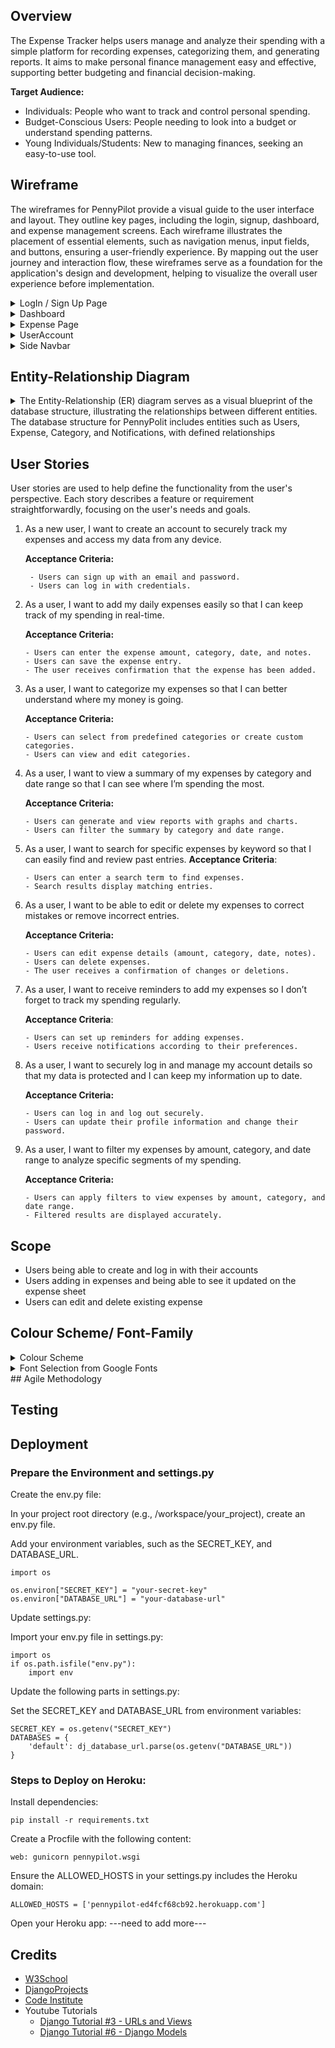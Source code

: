 ## Overview

 The Expense Tracker helps users manage and analyze their spending with a simple platform for recording expenses, categorizing them, and generating reports. It aims to make personal finance management easy and effective, supporting better budgeting and financial decision-making.

**Target Audience:**
- Individuals: People who want to track and control personal spending.
- Budget-Conscious Users: People needing to look into a budget or understand spending patterns.
- Young Individuals/Students: New to managing finances, seeking an easy-to-use tool.

## Wireframe
The wireframes for PennyPilot provide a visual guide to the user interface and layout. They outline key pages, including the login, signup, dashboard, and expense management screens. Each wireframe illustrates the placement of essential elements, such as navigation menus, input fields, and buttons, ensuring a user-friendly experience. By mapping out the user journey and interaction flow, these wireframes serve as a foundation for the application's design and development, helping to visualize the overall user experience before implementation.
<details>
 <summary> LogIn / Sign Up Page </summary>
 
![LoginPage-Wireframe](https://github.com/user-attachments/assets/b92c121c-734d-4076-a433-a839f02f8a6b)

![SignUpPage - Wireframe](https://github.com/user-attachments/assets/d2e636b1-e9c9-4274-a218-25708e37421f)

![LogIn+SignUp Page - Tablet - Wireframe](https://github.com/user-attachments/assets/c2693296-fbb5-4dfb-8a6a-d4878807b74c)

</details>
<details>
<summary> Dashboard </summary>
 
 ![DashBoard - Wireframe](https://github.com/user-attachments/assets/cfc55560-d327-45c5-b19a-f912e72fe221)
 ![DashBoard - Tablet - Wireframe](https://github.com/user-attachments/assets/d629d2a5-197b-4c56-be58-5a675de288a5)
</details>
<details>
<summary> Expense Page </summary>
 
![Expense Page - Wireframe](https://github.com/user-attachments/assets/f3014c44-f033-47a2-89fa-16d885b49a3d)
![Add Expense Page - Wireframe](https://github.com/user-attachments/assets/d4504e30-64a1-4df8-9421-d172f248f844)
![Expense - Tablet - Wireframe](https://github.com/user-attachments/assets/92019a7e-4112-4661-ac6b-44706d6e8028)
</details>
<details>
<summary> UserAccount </summary>
 
![UserAccount - Wireframe](https://github.com/user-attachments/assets/f43045b8-3ef6-47e3-b55f-0f952ea4223f)
![Update Password - Wireframe](https://github.com/user-attachments/assets/86b677f9-0188-446a-93e8-3d41ce503d7a)
![Account - Tablet - Wireframe](https://github.com/user-attachments/assets/bb35d88d-e4ce-4eae-a54b-b5df62fe916f)
</details>

<details>
<summary> Side Navbar </summary>
 
![Tablet - SideNav - Wireframe](https://github.com/user-attachments/assets/a4fa13e5-bcb4-4c83-b7d3-ed0a4481eac1)
</details>

## Entity-Relationship Diagram 
<details>
 <summary> The Entity-Relationship (ER) diagram serves as a visual blueprint of the database structure, illustrating the relationships between different entities. 
  The database structure for PennyPolit includes entities such as Users, Expense, Category, and Notifications, with defined relationships </summary>

![image](https://github.com/user-attachments/assets/cec62158-87b3-4586-bbbf-aaf8e27048c2)
</details>

## User Stories
User stories are used to help define the functionality from the user's perspective. Each story describes a feature or requirement straightforwardly, focusing on the user's needs and goals. 

1. As a new user, I want to create an account to securely track my expenses and access my data from any device.
 
    **Acceptance Criteria:**
   
        - Users can sign up with an email and password.
        - Users can log in with credentials.

3. As a user, I want to add my daily expenses easily so that I can keep track of my spending in real-time.
   
   **Acceptance Criteria:**
   
       - Users can enter the expense amount, category, date, and notes.
       - Users can save the expense entry.
       - The user receives confirmation that the expense has been added.

3. As a user, I want to categorize my expenses so that I can better understand where my money is going.

   **Acceptance Criteria:**

       - Users can select from predefined categories or create custom categories.
       - Users can view and edit categories.

3. As a user, I want to view a summary of my expenses by category and date range so that I can see where I’m spending the most.

    **Acceptance Criteria:**
            
       - Users can generate and view reports with graphs and charts.
       - Users can filter the summary by category and date range.

4. As a user, I want to search for specific expenses by keyword so that I can easily find and review past entries.
      **Acceptance Criteria**:
   
       - Users can enter a search term to find expenses.
       - Search results display matching entries.
5. As a user, I want to be able to edit or delete my expenses to correct mistakes or remove incorrect entries.

     **Acceptance Criteria:**

       - Users can edit expense details (amount, category, date, notes).
       - Users can delete expenses.
       - The user receives a confirmation of changes or deletions.
6. As a user, I want to receive reminders to add my expenses so I don’t forget to track my spending regularly.

   **Acceptance Criteria**:
   
       - Users can set up reminders for adding expenses.
       - Users receive notifications according to their preferences.
7. As a user, I want to securely log in and manage my account details so that my data is protected and I can keep my information up to date.

   **Acceptance Criteria:**

       - Users can log in and log out securely.
       - Users can update their profile information and change their password.
8. As a user, I want to filter my expenses by amount, category, and date range to analyze specific segments of my spending.

   **Acceptance Criteria:**

       - Users can apply filters to view expenses by amount, category, and date range.
       - Filtered results are displayed accurately.
## Scope
- Users being able to create and log in with their accounts
- Users adding in expenses and being able to see it updated on the expense sheet
- Users can edit and delete existing expense

## Colour Scheme/ Font-Family
<details>
 <summary> Colour Scheme </summary>
1. Primary Colour: Blue (#007BFF) 

 - A calm and trustworthy colour often which provides a professional feel while not being overwhelming.
 
 ![image](https://github.com/user-attachments/assets/d28e3c3f-8093-4dd3-9ddd-3bda689f7e28)
 
 2. Accent Colors: Green (#28A745) Orange (#FFC107)

- Green is often used for key elements like buttons for actions (e.g., 'Save' or 'Add Expense') and positive indicators (e.g., staying under budget), symbolizing successful transactions and financial stability.
- Orange is an energetic colour commonly used to highlight important elements like warning messages, or key graphics, ensuring they stand out and capture user attention.
  
 ![image](https://github.com/user-attachments/assets/9f72808f-55c8-4085-90bb-ce1580776795)
 ![image](https://github.com/user-attachments/assets/a9b0f52e-2c49-4057-9a2a-871eea6849b8)

5. Neutral Background Colors: Light Gray (#F8F9FA) White (#FFFFFF)

- Light Gray is ideal for large background areas such as the main content sections or sidebars, offering a soft contrast that helps key elements like text, buttons, and graphics stand out while keeping the layout open and modern.
- White, commonly used for background areas like forms, cards, or key content sections, ensuring maximum clarity for text and interface elements, giving the design a clean and crisp appearance."
   
 ![image](https://github.com/user-attachments/assets/85bfbe86-5587-4070-b91c-f23c950a9b2f)
 ![image](https://github.com/user-attachments/assets/4a2650fb-799e-47e2-973c-d754b3e876bb)

8. Text Colors: Black (#000000) White (#FFFFFF)

- Black will be used for headings or important text, creating a bold contrast to draw attention and emphasize key information or section titles.
- White will be utilized to contrast with the button colours, enhancing readability and ensuring the button text stands out clearly.

![image](https://github.com/user-attachments/assets/e9f7fc58-b1d2-4a24-81c1-be6b2fe4af20)
![image](https://github.com/user-attachments/assets/4a2650fb-799e-47e2-973c-d754b3e876bb)
</details>

<details>
 <summary> Font Selection from Google Fonts </summary>
 
1. **[Montserrat](https://fonts.google.com/specimen/Montserrat)**: A contemporary, stylish sans-serif font with a strong impact, perfect for headings and titles. It delivers a bold, reliable, and professional appearance.  
2. **[Roboto](https://fonts.google.com/specimen/Roboto)**: A clean and highly legible sans-serif font ideal for body text. Its widespread use in web applications attests to its readability and modern aesthetic.

 
</details>
## Agile Methodology

## Testing

## Deployment

### Prepare the Environment and settings.py

Create the env.py file:

In your project root directory (e.g., /workspace/your_project), create an env.py file.

Add your environment variables, such as the SECRET_KEY, and DATABASE_URL.

```
import os

os.environ["SECRET_KEY"] = "your-secret-key"
os.environ["DATABASE_URL"] = "your-database-url"
```

Update settings.py:

Import your env.py file in settings.py:

```
import os
if os.path.isfile("env.py"):
    import env
```
Update the following parts in settings.py:

Set the SECRET_KEY and DATABASE_URL from environment variables:

```
SECRET_KEY = os.getenv("SECRET_KEY")
DATABASES = {
    'default': dj_database_url.parse(os.getenv("DATABASE_URL"))
}
```

### Steps to Deploy on Heroku:

Install dependencies:

```
pip install -r requirements.txt
```
Create a Procfile with the following content:
```
web: gunicorn pennypilot.wsgi
```
Ensure the ALLOWED_HOSTS in your settings.py includes the Heroku domain:

```
ALLOWED_HOSTS = ['pennypilot-ed4fcf68cb92.herokuapp.com']
```
Open your Heroku app:
---need to add more---


## Credits
- [W3School](https://www.w3schools.com/)
- [DjangoProjects](https://docs.djangoproject.com/en/5.1/topics/db/models/)
- [Code Institute](/learn.codeinstitute.net/)
- Youtube Tutorials
    - [Django Tutorial #3 - URLs and Views](https://www.youtube.com/watch?v=TblSa29DX6I&ab_channel=NetNinja)
    - [Django Tutorial #6 - Django Models](https://www.youtube.com/watch?v=5zNR3E6WRLE&ab_channel=NetNinja)
